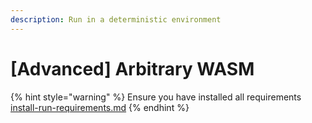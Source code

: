 ```yaml
---
description: Run in a deterministic environment
---
```


# \[Advanced] Arbitrary WASM

{% hint style="warning" %}
Ensure you have installed all requirements [install-run-requirements.md](../reference/quick-start/install-run-requirements.md "mention")
{% endhint %}
